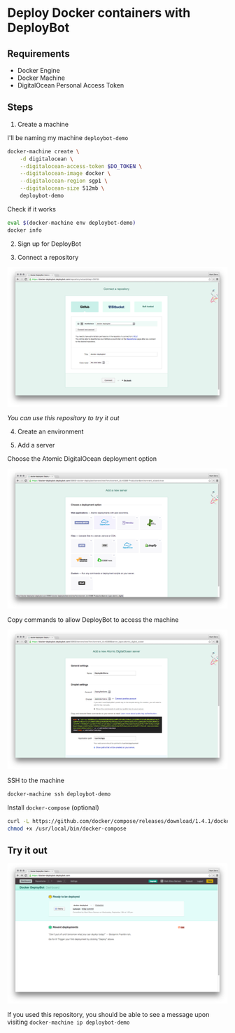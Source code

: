 # Deploy Docker containers with DeployBot

## Requirements

- Docker Engine
- Docker Machine
- DigitalOcean Personal Access Token

## Steps

1. Create a machine

  I'll be naming my machine `deploybot-demo`

  ```bash
  docker-machine create \
      -d digitalocean \
      --digitalocean-access-token $DO_TOKEN \
      --digitalocean-image docker \
      --digitalocean-region sgp1 \
      --digitalocean-size 512mb \
      deploybot-demo
  ```

  Check if it works

  ```bash
  eval $(docker-machine env deploybot-demo)
  docker info
  ```

2. Sign up for DeployBot

3. Connect a repository

  ![Connect a repository](step-3.png)

  _You can use this repository to try it out_

4. Create an environment

5. Add a server

  Choose the Atomic DigitalOcean deployment option

  ![Deployment options](step-5a.png)

  Copy commands to allow DeployBot to access the machine

  ![Atomic DigitalOcean server](step-5b.png)

  SSH to the machine

  ```bash
  docker-machine ssh deploybot-demo
  ```

  Install `docker-compose` (optional)

  ```bash
  curl -L https://github.com/docker/compose/releases/download/1.4.1/docker-compose-`uname -s`-`uname -m` > /usr/local/bin/docker-compose
  chmod +x /usr/local/bin/docker-compose
  ```

## Try it out

![Ready to deploy](ready.png)

If you used this repository, you should be able to see a message
upon visiting `docker-machine ip deploybot-demo`

